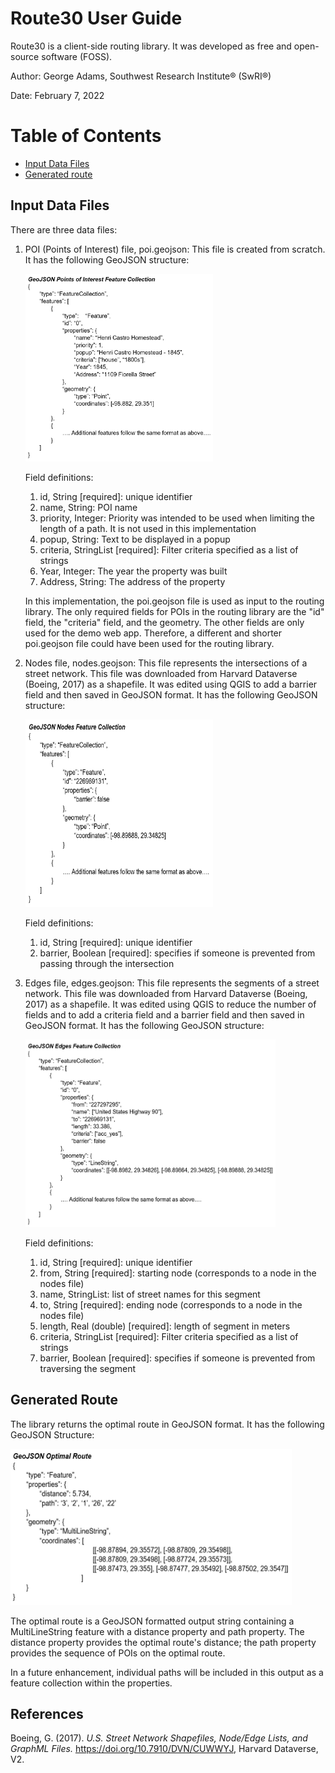 # Route30 User Guide
Route30 is a client-side routing library. It was developed as free and open-source software (FOSS).

Author: George Adams, Southwest Research Institute® (SwRI®)

Date: February 7, 2022

# Table of Contents
- [Input Data Files](#input_data_files)
- [Generated route](#generated_route)

## Input Data Files
<div id='input_data_files'></div>

There are three data files: 
1. POI (Points of Interest) file, poi.geojson: This file is created from scratch. It has the following GeoJSON structure:

    <img src="./images/pois.jpg" width="300" height="300"/>  
    
    Field definitions:
    1. id, String \[required\]: unique identifier
    2. name, String: POI name
    3. priority, Integer: Priority was intended to be used when limiting the length of a path. It is not used in this implementation
    4. popup, String: Text to be displayed in a popup
    5. criteria, StringList \[required\]: Filter criteria specified as a list of strings
    6. Year, Integer: The year the property was built
    7. Address, String: The address of the property

    In this implementation, the poi.geojson file is used as input to the routing library. The only required fields for POIs in the routing library are the "id" field, the "criteria" field, and the geometry. The other fields are only used for the demo web app. Therefore, a different and shorter poi.geojson file could have been used for the routing library.  


2. Nodes file, nodes.geojson: This file represents the intersections of a street network. This file was downloaded from Harvard Dataverse (Boeing, 2017) as a shapefile. It was edited using QGIS to add a barrier field and then saved in GeoJSON format. It has the following GeoJSON structure:

    <img src="./images/nodes.jpg" width="300" height="300"/>  

    Field definitions:
    1. id, String \[required\]: unique identifier
    2. barrier, Boolean \[required\]: specifies if someone is prevented from passing through the intersection

3. Edges file, edges.geojson: This file represents the segments of a street network. This file was downloaded from Harvard Dataverse (Boeing, 2017) as a shapefile. It was edited using QGIS to reduce the number of fields and to add a criteria field and a barrier field and then saved in GeoJSON format. It has the following GeoJSON structure:

    <img src="./images/edges.jpg" width="400" height="300"/>  

    Field definitions:
    1. id, String \[required\]: unique identifier
    2. from, String \[required\]: starting node (corresponds to a node in the nodes file)
    3. name, StringList: list of street names for this segment
    4. to, String \[required\]: ending node (corresponds to a node in the nodes file)
    5. length, Real (double) \[required\]: length of segment in meters
    6. criteria, StringList \[required\]: Filter criteria specified as a list of strings
    7. barrier, Boolean \[required\]: specifies if someone is prevented from traversing the segment

## Generated Route
<div id='generated_route'></div>

The library returns the optimal route in GeoJSON format. It has the following GeoJSON Structure:  
  
<img src="./images/optimal_route.jpg" width="450" height="250"/>  

The optimal route is a GeoJSON formatted output string containing a MultiLineString feature with a distance property and path property. The distance property provides the optimal route's distance; the path property provides the sequence of POIs on the optimal route.  

In a future enhancement, individual paths will be included in this output as a feature collection within the properties.

## References
Boeing, G. (2017). *U.S. Street Network Shapefiles, Node/Edge Lists, and GraphML Files.* https://doi.org/10.7910/DVN/CUWWYJ, Harvard Dataverse, V2.  